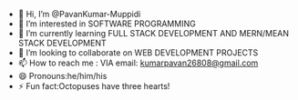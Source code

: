 - 👋 Hi, I’m @PavanKumar-Muppidi
- 👀 I’m interested in SOFTWARE PROGRAMMING
- 🌱 I’m currently learning FULL STACK DEVELOPMENT AND MERN/MEAN STACK DEVELOPMENT
- 💞️ I’m looking to collaborate on WEB DEVELOPMENT PROJECTS
- 📫 How to reach me : VIA email: kumarpavan26808@gmail.com
- 😄 Pronouns:he/him/his
- ⚡ Fun fact:Octopuses have three hearts!

<!---
PavanKumar-Muppidi/PavanKumar-Muppidi is a ✨ special ✨ repository because its `README.md` (this file) appears on your GitHub profile.
You can click the Preview link to take a look at your changes.
--->
